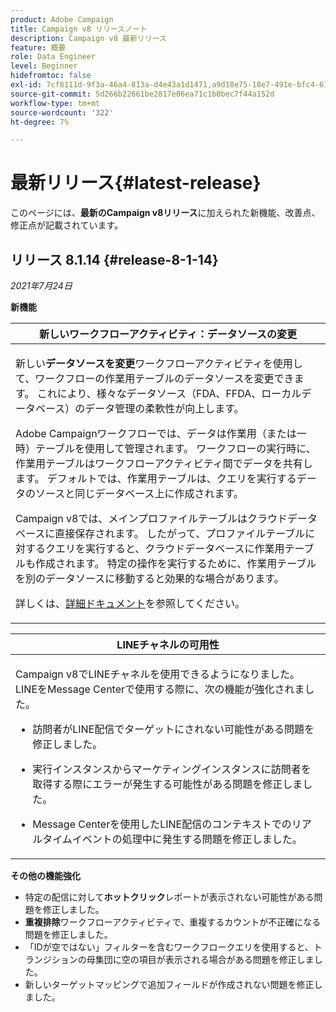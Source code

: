```yaml
---
product: Adobe Campaign
title: Campaign v8 リリースノート
description: Campaign v8 最新リリース
feature: 概要
role: Data Engineer
level: Beginner
hidefromtoc: false
exl-id: 7cf8111d-9f3a-46a4-813a-d4e43a1d1471,a9d18e75-18e7-491e-bfc4-671c3600396e
source-git-commit: 5d266b22661be2817e06ea71c1b0bec7f44a152d
workflow-type: tm+mt
source-wordcount: '322'
ht-degree: 7%

---
```


# 最新リリース{#latest-release}

このページには、**最新のCampaign v8リリース**&#x200B;に加えられた新機能、改善点、修正点が記載されています。

## リリース 8.1.14 {#release-8-1-14}

_2021年7月24日_

**新機能**

<table>
<thead>
<tr>
<th><strong>新しいワークフローアクティビティ：データソースの変更</strong><br/></th>
</tr>
</thead>
<tbody>
<tr>
<td>
<p>新しい<b>データソースを変更</b>ワークフローアクティビティを使用して、ワークフローの作業用テーブルのデータソースを変更できます。 これにより、様々なデータソース（FDA、FFDA、ローカルデータベース）のデータ管理の柔軟性が向上します。</p>
<p>Adobe Campaignワークフローでは、データは作業用（または一時）テーブルを使用して管理されます。 ワークフローの実行時に、作業用テーブルはワークフローアクティビティ間でデータを共有します。 デフォルトでは、作業用テーブルは、クエリを実行するデータのソースと同じデータベース上に作成されます。</p>
<p>Campaign v8では、メインプロファイルテーブルはクラウドデータベースに直接保存されます。 したがって、プロファイルテーブルに対するクエリを実行すると、クラウドデータベースに作業用テーブルも作成されます。 特定の操作を実行するために、作業用テーブルを別のデータソースに移動すると効果的な場合があります。</p>
<p>詳しくは、<a href="../config/workflows.md#change-data-source-activity">詳細ドキュメント</a>を参照してください。</p>
</td>
</tr>
</tbody>
</table>

<table> 
<thead>
<tr> 
<th> <strong>LINEチャネルの可用性</strong><br /> </th> 
</tr> 
</thead> 
<tbody> 
<tr> 
<td> <p>Campaign v8でLINEチャネルを使用できるようになりました。 LINEをMessage Centerで使用する際に、次の機能が強化されました。
</p>
<ul> 
<li><p>訪問者がLINE配信でターゲットにされない可能性がある問題を修正しました。 
</p></li>
<li><p>実行インスタンスからマーケティングインスタンスに訪問者を取得する際にエラーが発生する可能性がある問題を修正しました。
</p></li>
<li><p>Message Centerを使用したLINE配信のコンテキストでのリアルタイムイベントの処理中に発生する問題を修正しました。</p></li>
</ul>
</td> 
</tr> 
</tbody> 
</table>

**その他の機能強化**

* 特定の配信に対して&#x200B;**ホットクリック**&#x200B;レポートが表示されない可能性がある問題を修正しました。
* **重複排除**&#x200B;ワークフローアクティビティで、重複するカウントが不正確になる問題を修正しました。
* 「IDが空ではない」フィルターを含むワークフロークエリを使用すると、トランジションの母集団に空の項目が表示される場合がある問題を修正しました。
* 新しいターゲットマッピングで追加フィールドが作成されない問題を修正しました。
